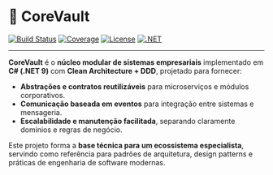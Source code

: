 # 🔐 CoreVault

[![Build Status](https://img.shields.io/github/actions/workflow/status/<usuario>/core-corevault-clean-csharp/build.yml?branch=main)](https://github.com/<usuario>/core-corevault-clean-csharp/actions)
[![Coverage](https://img.shields.io/codecov/c/github/<usuario>/core-corevault-clean-csharp)](https://codecov.io/gh/<usuario>/core-corevault-clean-csharp)
[![License](https://img.shields.io/github/license/<usuario>/core-corevault-clean-csharp)](LICENSE)
[![.NET](https://img.shields.io/badge/.NET-9.0-blue)](https://dotnet.microsoft.com/)

---

**CoreVault** é o **núcleo modular de sistemas empresariais** implementado em **C# (.NET 9)** com **Clean Architecture + DDD**, projetado para fornecer:

- **Abstrações e contratos reutilizáveis** para microserviços e módulos corporativos.  
- **Comunicação baseada em eventos** para integração entre sistemas e mensageria.  
- **Escalabilidade e manutenção facilitada**, separando claramente domínios e regras de negócio.  

Este projeto forma a **base técnica para um ecossistema especialista**, servindo como referência para padrões de arquitetura, design patterns e práticas de engenharia de software modernas.
